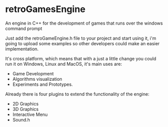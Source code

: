 # retroGamesEngine
An engine in C++ for the development of games that runs over the windows command prompt

Just add the retroGameEngine.h file to your project and start using it, i'm going to upload some examples so other developers could make an easier implementation.

It's cross platform, which means that with a just a little change you could run it on Windows, Linux and MacOS, it's main uses are:

 - Game Development
 - Algorithms visualization
 - Experiments and Prototypes.

Already there is four plugins to extend the functionality of the engine:

 - 2D Graphics
 - 3D Graphics
 - Interactive Menu
 - Sound.h
